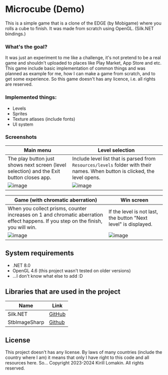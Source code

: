 # Microcube (Demo)
This is a simple game that is a clone of the EDGE (by Mobigame) where you rolls a cube to finish. It was made from scratch using OpenGL. (Silk.NET bindings.)

### What's the goal?
It was just an experiment to me like a challenge, it's not pretend to be a real game and shouldn't uploaded to places like Play Market, App Store and etc. This game include basic implementation of common things and was planned as example for me, how I can make a game from scratch, and to get some experience. So this game doesn't has any licence, i.e. all rights are reserved.

### Implemented things:
- Levels
- Sprites
- Texture atlases (include fonts)
- UI system
### Screenshots

| Main menu | Level selection |
| - | - |
| The play button just shows next screen (level selection) and the Exit button closes app. | Include level list that is parsed from `Resources/levels` folder with their names. When button is clicked, the level opens. |
| ![image](https://github.com/Wafer-EX/MicrocubeDemo/assets/76843479/e598f2ea-27bf-4874-8296-948c699f16fc) | ![image](https://github.com/Wafer-EX/MicrocubeDemo/assets/76843479/a9fad770-f6eb-4424-a1f4-15bd49e71426) |

| Game (with chromatic aberration) | Win screen |
| - | - |
| When you collect prisms, counter increases on 1 and chromatic aberration effect happens. If you step on the finish, you will win. | If the level is not last, the button "Next level" is displayed. |
| ![image](https://github.com/Wafer-EX/MicrocubeDemo/assets/76843479/884cd368-7a5e-44f1-811a-80bfe9fb66b0) | ![image](https://github.com/Wafer-EX/MicrocubeDemo/assets/76843479/89e2b6f1-e5e2-4b64-b902-23dd6f8f7352) |

## System requirements
- .NET 8.0
- OpenGL 4.6 (this project wasn't tested on older versions)
- ...I don't know what else to add :D

## Libraries that are used in the project
| Name | Link |
| - | - |
| Silk.NET | [GitHub](https://github.com/dotnet/Silk.NET) |
| StbImageSharp | [Github](https://github.com/StbSharp/StbImageSharp) |

## License
This project doesn't has any license. By laws of many countries (include the country where I am) it means that only I have right to this code and all resources here. So... Copyright 2023-2024 Kirill Lomakin. All rights reserved.
